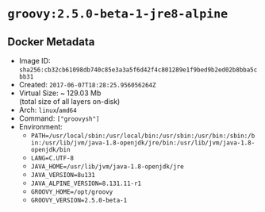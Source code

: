 # `groovy:2.5.0-beta-1-jre8-alpine`

## Docker Metadata

- Image ID: `sha256:cb32cb61098db740c85e3a3a5f6d42f4c801289e1f9bed9b2ed02b8bba5cbb31`
- Created: `2017-06-07T18:28:25.956056264Z`
- Virtual Size: ~ 129.03 Mb  
  (total size of all layers on-disk)
- Arch: `linux`/`amd64`
- Command: `["groovysh"]`
- Environment:
  - `PATH=/usr/local/sbin:/usr/local/bin:/usr/sbin:/usr/bin:/sbin:/bin:/usr/lib/jvm/java-1.8-openjdk/jre/bin:/usr/lib/jvm/java-1.8-openjdk/bin`
  - `LANG=C.UTF-8`
  - `JAVA_HOME=/usr/lib/jvm/java-1.8-openjdk/jre`
  - `JAVA_VERSION=8u131`
  - `JAVA_ALPINE_VERSION=8.131.11-r1`
  - `GROOVY_HOME=/opt/groovy`
  - `GROOVY_VERSION=2.5.0-beta-1`
